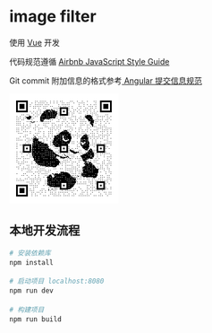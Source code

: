 # image filter

使用 [Vue](http://vuejs.org/) 开发

代码规范遵循 [Airbnb JavaScript Style Guide](https://github.com/airbnb/javascript#airbnb-javascript-style-guide-)

Git commit 附加信息的格式参考[ Angular 提交信息规范](https://github.com/angular/angular.js/blob/master/CONTRIBUTING.md#commit-message-format)

![](canvas-filter.png)

## 本地开发流程

``` bash
# 安装依赖库
npm install

# 启动项目 localhost:8080
npm run dev

# 构建项目
npm run build
```

